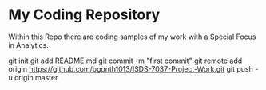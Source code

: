 # My Coding Repository
Within this Repo there are coding samples of my work with a Special Focus in Analytics.

git init
git add README.md
git commit -m "first commit"
git remote add origin https://github.com/bgonth1013/ISDS-7037-Project-Work.git
git push -u origin master
